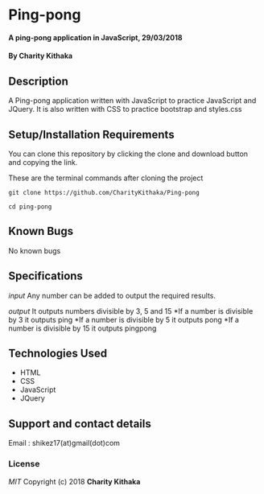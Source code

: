 # Ping-pong


#### A ping-pong application in JavaScript, 29/03/2018

#### By **Charity Kithaka**

## Description
A Ping-pong application written with JavaScript to practice JavaScript and JQuery. It is also written with CSS to practice bootstrap and styles.css

## Setup/Installation Requirements
You can clone this repository by clicking the clone and download button and copying the link. 

These are the terminal commands after cloning the project
```
git clone https://github.com/CharityKithaka/Ping-pong

cd ping-pong
```

## Known Bugs
No known bugs

## Specifications
*input*
Any number can be added to output the required results.

*output*
It outputs numbers divisible by 3, 5 and 15
*If a number is divisible by 3 it outputs ping
*If a number is divisible by 5 it outputs pong
*If a number is divisible by 15 it outputs pingpong

## Technologies Used
* HTML
* CSS
* JavaScript
* JQuery

## Support and contact details
Email : shikez17(at)gmail(dot)com

### License
*MIT*
Copyright (c) 2018 **Charity Kithaka**
